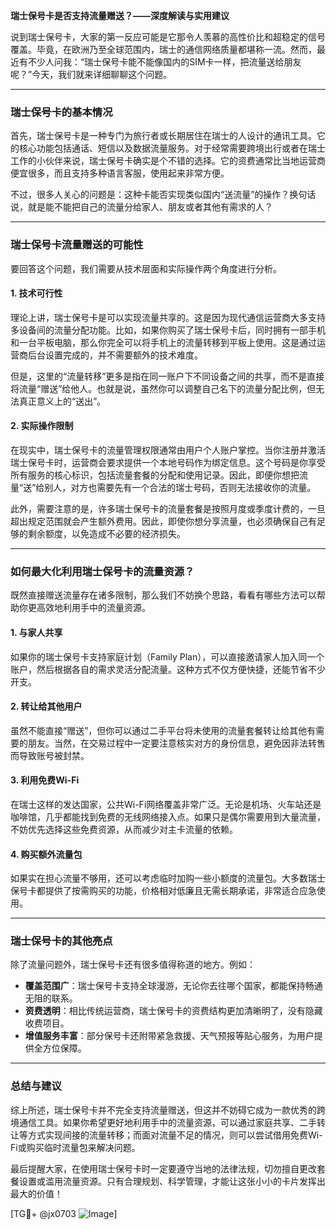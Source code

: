 **瑞士保号卡是否支持流量赠送？——深度解读与实用建议**

说到瑞士保号卡，大家的第一反应可能是它那令人羡慕的高性价比和超稳定的信号覆盖。毕竟，在欧洲乃至全球范围内，瑞士的通信网络质量都堪称一流。然而，最近有不少人问我：“瑞士保号卡能不能像国内的SIM卡一样，把流量送给朋友呢？”今天，我们就来详细聊聊这个问题。

---

### **瑞士保号卡的基本情况**
首先，瑞士保号卡是一种专门为旅行者或长期居住在瑞士的人设计的通讯工具。它的核心功能包括通话、短信以及数据流量服务。对于经常需要跨境出行或者在瑞士工作的小伙伴来说，瑞士保号卡确实是个不错的选择。它的资费通常比当地运营商便宜很多，而且支持多种语言客服，使用起来非常方便。

不过，很多人关心的问题是：这种卡能否实现类似国内“送流量”的操作？换句话说，就是能不能把自己的流量分给家人、朋友或者其他有需求的人？

---

### **瑞士保号卡流量赠送的可能性**
要回答这个问题，我们需要从技术层面和实际操作两个角度进行分析。

#### **1. 技术可行性**
理论上讲，瑞士保号卡是可以实现流量共享的。这是因为现代通信运营商大多支持多设备间的流量分配功能。比如，如果你购买了瑞士保号卡后，同时拥有一部手机和一台平板电脑，那么你完全可以将手机上的流量转移到平板上使用。这是通过运营商后台设置完成的，并不需要额外的技术难度。

但是，这里的“流量转移”更多是指在同一账户下不同设备之间的共享，而不是直接将流量“赠送”给他人。也就是说，虽然你可以调整自己名下的流量分配比例，但无法真正意义上的“送出”。

#### **2. 实际操作限制**
在现实中，瑞士保号卡的流量管理权限通常由用户个人账户掌控。当你注册并激活瑞士保号卡时，运营商会要求提供一个本地号码作为绑定信息。这个号码是你享受所有服务的核心标识，包括流量套餐的分配和使用记录。因此，即便你想把流量“送”给别人，对方也需要先有一个合法的瑞士号码，否则无法接收你的流量。

此外，需要注意的是，许多瑞士保号卡的流量套餐是按照月度或季度计费的，一旦超出规定范围就会产生额外费用。因此，即使你想分享流量，也必须确保自己有足够的剩余额度，以免造成不必要的经济损失。

---

### **如何最大化利用瑞士保号卡的流量资源？**
既然直接赠送流量存在诸多限制，那么我们不妨换个思路，看看有哪些方法可以帮助你更高效地利用手中的流量资源。

#### **1. 与家人共享**
如果你的瑞士保号卡支持家庭计划（Family Plan），可以直接邀请家人加入同一个账户，然后根据各自的需求灵活分配流量。这种方式不仅方便快捷，还能节省不少开支。

#### **2. 转让给其他用户**
虽然不能直接“赠送”，但你可以通过二手平台将未使用的流量套餐转让给其他有需要的朋友。当然，在交易过程中一定要注意核实对方的身份信息，避免因非法转售而导致账号被封禁。

#### **3. 利用免费Wi-Fi**
在瑞士这样的发达国家，公共Wi-Fi网络覆盖非常广泛。无论是机场、火车站还是咖啡馆，几乎都能找到免费的无线网络接入点。如果只是偶尔需要用到大量流量，不妨优先选择这些免费资源，从而减少对主卡流量的依赖。

#### **4. 购买额外流量包**
如果实在担心流量不够用，还可以考虑临时加购一些小额度的流量包。大多数瑞士保号卡都提供了按需购买的功能，价格相对低廉且无需长期承诺，非常适合应急使用。

---

### **瑞士保号卡的其他亮点**
除了流量问题外，瑞士保号卡还有很多值得称道的地方。例如：

- **覆盖范围广**：瑞士保号卡支持全球漫游，无论你去往哪个国家，都能保持畅通无阻的联系。
- **资费透明**：相比传统运营商，瑞士保号卡的资费结构更加清晰明了，没有隐藏收费项目。
- **增值服务丰富**：部分保号卡还附带紧急救援、天气预报等贴心服务，为用户提供全方位保障。

---

### **总结与建议**
综上所述，瑞士保号卡并不完全支持流量赠送，但这并不妨碍它成为一款优秀的跨境通信工具。如果你希望更好地利用手中的流量资源，可以通过家庭共享、二手转让等方式实现间接的流量转移；而面对流量不足的情况，则可以尝试借用免费Wi-Fi或购买临时流量包来解决问题。

最后提醒大家，在使用瑞士保号卡时一定要遵守当地的法律法规，切勿擅自更改套餐设置或滥用流量资源。只有合理规划、科学管理，才能让这张小小的卡片发挥出最大的价值！

[TG💪+ @jx0703 ![Image](https://github.com/user-attachments/assets/dbca1d08-cadb-493c-b0ec-ad6f7a83f270)]